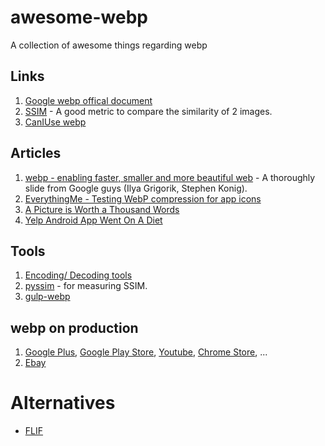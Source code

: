 # awesome-webp
A collection of awesome things regarding webp

## Links
1. [Google webp offical document](https://developers.google.com/speed/webp/)
2. [SSIM](https://en.wikipedia.org/wiki/Structural_similarity) - A good metric to compare the similarity of 2 images.
3. [CanIUse webp](http://caniuse.com/#feat=webp)

## Articles
1. [webp - enabling faster, smaller and more beautiful web](https://docs.google.com/presentation/d/1NidHQ-HAWpgQiYJ44gOfgcp_FQ2u59WE4eHuSvwddXY/present?slide=id.p19) - A thoroughly slide from Google guys (Ilya Grigorik, Stephen Konig).
2. [EverythingMe - Testing WebP compression for app icons](https://github.com/EverythingMe/webp-test)
3. [A Picture is Worth a Thousand Words](http://www.ebaytechblog.com/2013/02/22/a-picture-is-worth-a-thousand-words/)
4. [Yelp Android App Went On A Diet](https://engineeringblog.yelp.com/2016/05/yelp-android-app-went-on-a-diet.html)

## Tools
1. [Encoding/ Decoding tools](https://developers.google.com/speed/webp/download)
2. [pyssim](https://github.com/jterrace/pyssim) - for measuring SSIM.
3. [gulp-webp](https://github.com/sindresorhus/gulp-webp)

## webp on production 
1. [Google Plus](https://plus.google.com), [Google Play Store](https://play.google.com/store), [Youtube](https://www.youtube.com/), [Chrome Store](https://chrome.google.com/webstore/category/extensions), ...
2. [Ebay](https://ebay.com)

# Alternatives
- [FLIF](http://flif.info/)
